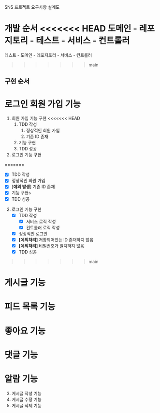 SNS 프로젝트 요구사항 설계도

개발 순서
<<<<<<< HEAD
도메인 - 레포지토리 - 테스트 - 서비스 - 컨트롤러
=======

테스트 - 도메인 - 레포지토리 - 서비스 - 컨트롤러
>>>>>>> main

## 구현 순서

# 로그인 회원 가입 기능

1. 회원 가입 기능 구현
<<<<<<< HEAD
   1. TDD 작성
      1. 정상적인 회원 가입
      2. 기존 ID 존재
   2. 기능 구현
   3. TDD 성공
2. 로그인 기능 구현

=======
   - [x] TDD 작성 
   - [x] 정상적인 회원 가입
   - [x] [**예외 발생**] 기존 ID 존재 
   - [x] 기능 구현s
   - [x] TDD 성공
2. 로그인 기능 구현
   - [x] TDD 작성
     - [x] 서비스 로직 작성
     - [x] 컨트롤러 로직 작성
   - [x] 정상적인 로그인
   - [x] **[예외처리]** 저장되어있는 ID 존재하지 않음
   - [x] **[예외처리]** 비밀번호가 일치하지 않음
   - [x] TDD 성공
>>>>>>> main

# 게시글 기능

# 피드 목록 기능

# 좋아요 기능

# 댓글 기능

# 알람 기능



3. 게시글 작성 기능
4. 게시글 수정 기능
5. 게시글 삭제 기능